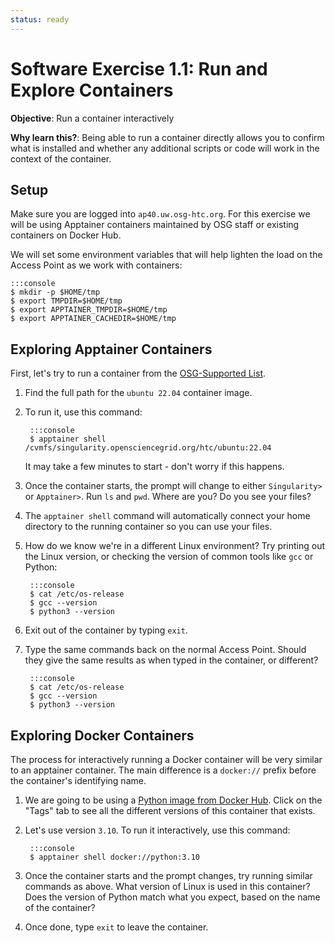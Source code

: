 ```yaml
---
status: ready
---
```


<style type="text/css"> pre em { font-style: normal; background-color: yellow; } pre strong { font-style: normal; font-weight: bold; color: \#008; } </style>

Software Exercise 1.1: Run and Explore Containers
============================================================

**Objective**: Run a container interactively

**Why learn this?**: Being able to run a container directly allows you to confirm 
what is installed and whether any additional scripts or code will work in the context 
of the container. 

Setup
--------

Make sure you are logged into `ap40.uw.osg-htc.org`.  For this exercise 
we will be using Apptainer containers maintained by OSG staff or existing 
containers on Docker Hub. 

We will set some environment variables that will help lighten the load on the 
Access Point as we work with containers: 

	:::console
	$ mkdir -p $HOME/tmp
	$ export TMPDIR=$HOME/tmp
	$ export APPTAINER_TMPDIR=$HOME/tmp
	$ export APPTAINER_CACHEDIR=$HOME/tmp

Exploring Apptainer Containers
-------------------

First, let's try to run a container from the [OSG-Supported List](https://portal.osg-htc.org/documentation/htc_workloads/using_software/available-containers-list/). 

1. Find the full path for the `ubuntu 22.04` container image. 

1. To run it, use this command: 

		:::console
		$ apptainer shell /cvmfs/singularity.opensciencegrid.org/htc/ubuntu:22.04

	It may take a few minutes to start - don't worry if this happens. 

1. Once the container starts, the prompt will change to either `Singularity>` or 
  `Apptainer>`. Run `ls` and `pwd`. Where are you? Do you see your files? 

1. The `apptainer shell` command will automatically connect your home directory to 
the running container so you can use your files. 

1. How do we know we're in a different Linux environment? Try printing out the Linux 
version, or checking the version of common tools like `gcc` or Python: 

		:::console
		$ cat /etc/os-release
		$ gcc --version
		$ python3 --version

1. Exit out of the container by typing `exit`. 

1. Type the same commands back on the normal Access Point. Should they give the same 
results as when typed in the container, or different? 

		:::console
		$ cat /etc/os-release
		$ gcc --version
		$ python3 --version

Exploring Docker Containers
------------------

The process for interactively running a Docker container will be very 
similar to an apptainer container. The main difference is a `docker://` prefix 
before the container's identifying name. 

1. We are going to be using a [Python image from Docker Hub](https://hub.docker.com/_/python). 
Click on the "Tags" tab to see all the different versions of this container that exists. 

1. Let's use version `3.10`. To run it interactively, use this command: 

		:::console
		$ apptainer shell docker://python:3.10

1. Once the container starts and the prompt changes, try running similar commands 
as above. What version of Linux is used in this container? Does the version of Python 
match what you expect, based on the name of the container? 

1. Once done, type `exit` to leave the container. 
